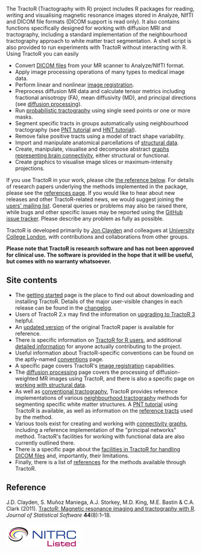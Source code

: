 The TractoR (Tractography with R) project includes R packages for reading, writing and visualising magnetic resonance images stored in Analyze, NIfTI and DICOM file formats (DICOM support is read only). It also contains functions specifically designed for working with diffusion MRI and tractography, including a standard implementation of the neighbourhood tractography approach to white matter tract segmentation. A shell script is also provided to run experiments with TractoR without interacting with R. Using TractoR you can easily

* Convert [DICOM files](TractoR-and-DICOM.html) from your MR scanner to Analyze/NIfTI format.
* Apply image processing operations of many types to medical image data.
* Perform linear and nonlinear [image registration](registration.html).
* Preprocess diffusion MR data and calculate tensor metrics including fractional anisotropy (FA), mean diffusivity (MD), and principal directions (see [diffusion processing](diffusion-processing.html)).
* Run [probabilistic tractography](tractography.html) using single seed points or one or more masks.
* Segment specific tracts in groups automatically using neighbourhood tractography (see [PNT tutorial](PNT-tutorial.html) and [HNT tutorial](HNT-tutorial.html)).
* Remove false positive tracts using a model of tract shape variability.
* Import and manipulate anatomical parcellations of [structural data](structural.html).
* Create, manipulate, visualise and decompose abstract [graphs representing brain connectivity](connectivity-graphs.html), either structural or functional.
* Create graphics to visualise image slices or maximum-intensity projections.

If you use TractoR in your work, please cite [the reference below](#reference). For details of research papers underlying the methods implemented in the package, please see the [references page](references.html). If you would like to hear about new releases and other TractoR-related news, we would suggest joining the [users' mailing list](https://www.jiscmail.ac.uk/cgi-bin/webadmin?A0=TRACTOR). General queries or problems may also be raised there, while bugs and other specific issues may be reported using the [GitHub issue tracker](https://github.com/jonclayden/tractor/issues). Please describe any problem as fully as possible.

TractoR is developed primarily by [Jon Clayden](http://www.homepages.ucl.ac.uk/~sejjjd2/) and colleagues at [University College London](http://www.ucl.ac.uk), with contributions and collaborations from other groups.

**Please note that TractoR is research software and has not been approved for clinical use. The software is provided in the hope that it will be useful, but comes with no warranty whatsoever.**

## Site contents

- The [getting started](getting-started.html) page is the place to find out about downloading and installing TractoR. Details of the major user-visible changes in each release can be found in the [changelog](changelog.html).
- Users of TractoR 2.x may find the information on [upgrading to TractoR 3](upgrading-to-TractoR-3.html) helpful.
- An [updated version](paper/index.html) of the original TractoR paper is available for reference.
- There is specific information on [TractoR for R users](TractoR-for-R-users.html), and additional [detailed information](guidelines-for-contributors.html) for anyone actually contributing to the project.
- Useful information about TractoR-specific conventions can be found on the aptly-named [conventions](conventions.html) page.
- A specific page covers TractoR's [image registration](registration.html) capabilities.
- The [diffusion processing](diffusion-processing.html) page covers the processing of diffusion-weighted MR images using TractoR, and there is also a specific page on [working with structural data](structural.html).
- As well as [conventional tractography](tractography.html), TractoR provides reference implementations of various [neighbourhood tractography](http://www.homepages.ucl.ac.uk/~sejjjd2/research.html#finding-specific-brain-structures) methods for segmenting specific white matter structures. A [PNT tutorial](PNT-tutorial.html) using TractoR is available, as well as information on the [reference tracts](reference-tracts.html) used by the method.
- Various tools exist for creating and working with [connectivity graphs](connectivity-graphs.html), including a reference implementation of the "principal networks" method. TractoR's facilities for working with functional data are also currently outlined there.
- There is a specific page about the [facilities in TractoR for handling DICOM files](TractoR-and-DICOM.html) and, importantly, their limitations.
- Finally, there is a list of [references](references.html) for the methods available through TractoR.

## Reference

J.D. Clayden, S. Muñoz Maniega, A.J. Storkey, M.D. King, M.E. Bastin & C.A. Clark (2011). [TractoR: Magnetic resonance imaging and tractography with R](paper/index.html). _Journal of Statistical Software_ **44**(8):1–18.

[![NITRC logo](nitrc.png)](http://www.nitrc.org/projects/tractor)
